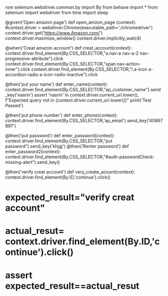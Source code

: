rom selenium.webdriver.common.by import By
from behave import *
from selenium import webdriver
from time import sleep

@given('Open amazon page')
def open_amzon_page (context):
  #context.driver = webdriver.Chrome(executable_path='./chromedriver')
  context.driver.get('https://www.Amazon.com/')
  context.driver.maximize_window()
  context.driver.implicitly_wait(4)

@when('Creat amazon account')
def creat_account(context):
    context.driver.find_element(By.CSS_SELECTOR,"a.nav-a nav-a-2  nav-progressive-attribute").click
    context.driver.find_element(By.CSS_SELECTOR,"span.nav-action-inner").click
    context.driver.find_element(By.CSS_SELECTOR,"i.a-icon a-accordion-radio a-icon-radio-inactive").click

@then('put your name')
def enter_name(context):
    context.driver.find_element(By.CSS_SELECTOR,"ap_customer_name").send_key('nasrin')
    assert 'nasrin' in context.driver.current_url.lower(), f"Expected query not in {context.driver.current_url.lower()}"
print('Test Passed')

@then('put phone number')
def enter_phone(context):
    context.driver.find_element(By.CSS_SELECTOR,'ap_email').send_key('40867897')

@then('put password')
def enter_password(context):
    context.driver.find_element(By.CSS_SELECTOR,"put password").send_key('khjgj')
@then('Renter password')
def enter_password2(context):
    context.driver.find_element(By.CSS_SELECTOR,"#auth-passwordCheck-missing-alert").send_key()


@then('verify creat account')
def very_create_acount(context):
    context.driver.find_element(By.ID,'continue').click()
   # expected_result="verify creat account"
   # actual_resut=  context.driver.find_element(By.ID,'continue').click()
   # assert expected_result==actual_resut



